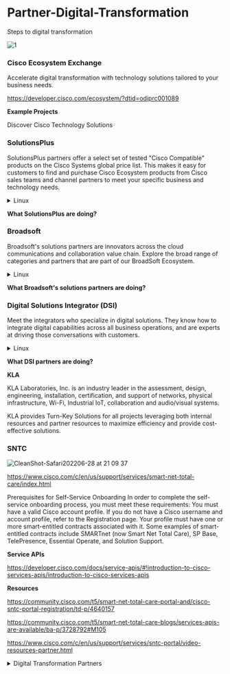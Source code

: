 # Partner-Digital-Transformation
Steps to digital transformation

![1](https://user-images.githubusercontent.com/9085386/176254449-34ba3963-1748-4fa7-a085-7eae487af17b.png)


### Cisco Ecosystem Exchange

Accelerate digital transformation with technology solutions tailored to your business needs.

https://developer.cisco.com/ecosystem/?dtid=odiprc001089

**Example Projects** 

Discover Cisco Technology Solutions

### SolutionsPlus

SolutionsPlus partners offer a select set of tested "Cisco Compatible" products on the Cisco Systems global price list. This makes it easy for customers to find and purchase Cisco Ecosystem products from Cisco sales teams and channel partners to meet your specific business and technology needs.

<details>
<summary>Linux</summary>
Redirect to that repository
</details>

**What SolutionsPlus are doing?**

### Broadsoft

Broadsoft's solutions partners are innovators across the cloud communications and collaboration value chain. Explore the broad range of categories and partners that are part of our BroadSoft Ecosystem.

<details>
<summary>Linux</summary>
Redirect to that repository
</details>

**What Broadsoft's solutions partners are doing?**


### Digital Solutions Integrator (DSI)
Meet the integrators who specialize in digital solutions. They know how to integrate digital capabilities across all business operations, and are experts at driving those conversations with customers.


<details>
<summary>Linux</summary>
Redirect to that repository
</details>

**What DSI partners are doing?**

**KLA**

KLA Laboratories, Inc. is an industry leader in the assessment, design, engineering, installation, certification, and support of networks, physical infrastructure, Wi-Fi, Industrial IoT, collaboration and audio/visual systems.

KLA provides Turn-Key Solutions for all projects leveraging both internal resources and partner resources to maximize efficiency and provide cost-effective solutions.

### SNTC

![CleanShot-Safari202206-28 at 21 09 37](https://user-images.githubusercontent.com/9085386/176335911-590fca9a-aedf-4fb1-a83a-bd6dd38fe006.png)


https://www.cisco.com/c/en/us/support/services/smart-net-total-care/index.html

Prerequisites for Self-Service Onboarding
In order to complete the self-service onboarding process, you must meet these requirements:
You must have a valid Cisco account profile. If you do not have a Cisco username and account profile, refer to the Registration page.
Your profile must have one or more smart-entitled contracts associated with it. Some examples of smart-entitled contracts include SMARTnet (now Smart Net Total Care), SP Base, TelePresence, Essential Operate, and Solution Support.

**Service APIs**

https://developer.cisco.com/docs/service-apis/#!introduction-to-cisco-services-apis/introduction-to-cisco-services-apis

**Resources**

https://community.cisco.com/t5/smart-net-total-care-portal-and/cisco-sntc-portal-registration/td-p/4640157

https://community.cisco.com/t5/smart-net-total-care-blogs/services-apis-are-available/ba-p/3728792#M105

https://www.cisco.com/c/en/us/support/services/sntc-portal/video-resources-partner.html


<details>
<summary> Digital Transformation Partners</summary>
  
**Tail-f**
  
Cisco® Network Services Orchestrator (NSO) enabled by Tail-f® is an industry-leading orchestration platform for hybrid networks. It provides comprehensive lifecycle service automation to enable you to design and deliver high-quality services faster and more easily.
NSO is a model driven (YANG) platform for automating your network orchestration. It supports multi-vendor networks through a rich variety of Network Element Drivers (NEDs).

https://www.tail-f.com/
  
  
</details>


